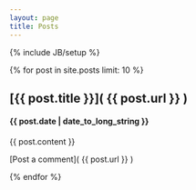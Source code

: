 ```yaml
---
layout: page
title: Posts
---
```

{% include JB/setup %}

{% for post in site.posts limit: 10 %}

## [{{ post.title }}]( {{ post.url }} )

#### {{ post.date | date_to_long_string }}

{{ post.content }}

[Post a comment]( {{ post.url }} )

{% endfor %}
